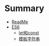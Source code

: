 # Summary
* [ReadMe](README.md)
* [ES6](ES6/ES6-Notes.md)
    * [let和const](ES6/let-and-const.md)
    * [模板字符串](ES6/模板字符串.md)